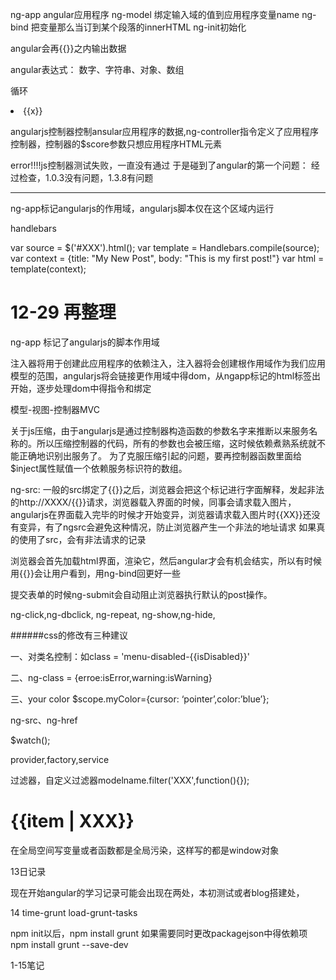 ng-app angular应用程序
ng-model 绑定输入域的值到应用程序变量name
ng-bind 把变量那么当订到某个段落的innerHTML
ng-init初始化

angular会再{{}}之内输出数据

angular表达式：
数字、字符串、对象、数组

循环
<li ng-repeat="x in names">{{x}}</li>


angularjs控制器控制ansular应用程序的数据,ng-controller指令定义了应用程序控制器，控制器的$score参数只想应用程序HTML元素

error!!!!js控制器测试失败，一直没有通过
于是碰到了angular的第一个问题：
经过检查，1.0.3没有问题，1.3.8有问题


_________________________
ng-app标记angularjs的作用域，angularjs脚本仅在这个区域内运行

handlebars

var source = $('#XXX').html();
var template = Handlebars.compile(source);
var context = {title: "My New Post", body: "This is my first post!"}
var html    = template(context);

12-29 再整理
===========
ng-app 标记了angularjs的脚本作用域

注入器将用于创建此应用程序的依赖注入，注入器将会创建根作用域作为我们应用模型的范围，angularjs将会链接更作用域中得dom，从ngapp标记的html标签出开始，逐步处理dom中得指令和绑定

模型-视图-控制器MVC

关于js压缩，由于angularjs是通过控制器构造函数的参数名字来推断以来服务名称的。所以压缩控制器的代码，所有的参数也会被压缩，这时候依赖煮熟系统就不能正确地识别出服务了。
为了克服压缩引起的问题，要再控制器函数里面给$inject属性赋值一个依赖服务标识符的数组。

ng-src:
一般的src绑定了{{}}之后，浏览器会把这个标记进行字面解释，发起非法的http://XXXX/{{}}请求，浏览器载入界面的时候，同事会请求载入图片，angularjs在界面载入完毕的时候才开始变异，浏览器请求载入图片时{{XX}}还没有变异，有了ngsrc会避免这种情况，防止浏览器产生一个非法的地址请求
如果真的使用了src，会有非法请求的记录

浏览器会首先加载html界面，渲染它，然后angular才会有机会结实，所以有时候用{{}}会让用户看到，用ng-bind回更好一些

提交表单的时候ng-submit会自动阻止浏览器执行默认的post操作。

ng-click,ng-dbclick,
ng-repeat,
ng-show,ng-hide,

######css的修改有三种建议

一、对类名控制：如class = 'menu-disabled-{{isDisabled}}'

二、ng-class = {erroe:isError,warning:isWarning}

三、<span ng-style=”myColor”>your color</span>
$scope.myColor={cursor: ‘pointer’,color:’blue’};



ng-src、ng-href


$watch();

provider,factory,service

过滤器，自定义过滤器modelname.filter('XXX',function(){});   <h1>{{item | XXX}}</h1>


在全局空间写变量或者函数都是全局污染，这样写的都是window对象





13日记录

现在开始angular的学习记录可能会出现在两处，本初测试或者blog搭建处，

14
time-grunt
load-grunt-tasks

npm init以后，npm install grunt
如果需要同时更改packagejson中得依赖项npm install grunt --save-dev


1-15笔记

